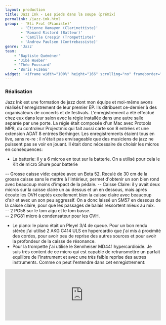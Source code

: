 ```yaml
---
layout: production
title: Jazz Ink - Les pieds dans la soupe (prémix)
permalink: /jazz-ink.html
group: - 'Eli Frot (Pianiste)'
       - 'Etienne Hamayon (Clarinettiste)'
       - 'Ronand Ristord (Batteur)'
       - 'Camille Crespin (Trompettiste)'
       - 'Andrew Paulsen (Contrebassiste)'
genre: 'Jazz'
team:
    - 'Baptiste Quéméner'
    - 'Jibé Hueber'
    - 'Théo Poussard'
    - 'Boris Fuzeau'
widget: '<iframe width="100%" height="166" scrolling="no" frameborder="no" src="https://w.soundcloud.com/player/?url=http%3A%2F%2Fapi.soundcloud.com%2Ftracks%2F80367314&amp;color=ff6600&amp;auto_play=false&amp;show_artwork=false"></iframe>'
---
```


### Réalisation

Jazz Ink est une formation de jazz dont mon équipe et moi-même avons réalisés l'enregistrement de leur premier EP. Ils ditribuent ce-dernier à des organisateurs de concerts et de festivals. L'enregistrement a été effectué chez eux dans leur salon avec la régie installée dans une autre salle separée par une porte.
La régie était composée d'un Mac avec Protools MP8, du controleur Projectmix qui fait aussi carte son 8 entrées et une extension ADAT 8 entrées Berhinger.
Les enregistrements étaient tous en live, sans re-re : il n'était pas envisageable que des musiciens de jazz ne puissent pas se voir en jouant. Il était donc nécessaire de choisir les micros en conséquences:

- La batterie: il y a 6 micros en tout sur la batterie. On a utilisé pour cela le Kit de micro Shure pour batterie

-- Grosse caisse vide: captée avec un Beta 52. Reculé de 30 cm de la grosse caisse sans le mettre à l'intérieur, permet d'obtenir un son bien rond avec beaucoup moins d'impact de la pédale.
-- Caisse Claire: il y avait deux micros sur la caisse claire un au dessus et un en dessous, mais après écoute les OVH captés excellement bien la caisse claire avec beaucoup d'air et avec un son peu aggressif. On a donc laissé un SM57 en dessous de la caisse claire, pour que les passages de balais ressortent mieux au mix.   
-- 2 PG58 sur le tom aigu et le tom basse.    
-- 2 PG81 micro à condensateur pour les OVH.   
   
- Le piano: le piano était un Pleyel 3/4 de queue. Pour un bon rendu stéréo j'ai utilisé 2 AKG C414 ULS en hypercardio que j'ai mis à proximité des cordes, pour avoir peu de reprise des autres sources et pour avoir la profondeur de la caisse de résonance.   
- Pour la trompette j'ai utilisé le Sennheiser MD441 hypercardioïde. Je suis très content de ce micro qui est capable de retransmettre un parfait equilibre de l'instrument et avec une très faible reprise des autres instruments. Comme on peut l'entendre dans cet enregistrement:   
<iframe width="100%" height="166" scrolling="no" frameborder="no" src="https://w.soundcloud.com/player/?url=http%3A%2F%2Fapi.soundcloud.com%2Ftracks%2F81817385%3Fsecret_token%3Ds-OSnuG&amp;color=ff6600&amp;auto_play=false&amp;show_artwork=false"></iframe>

 



